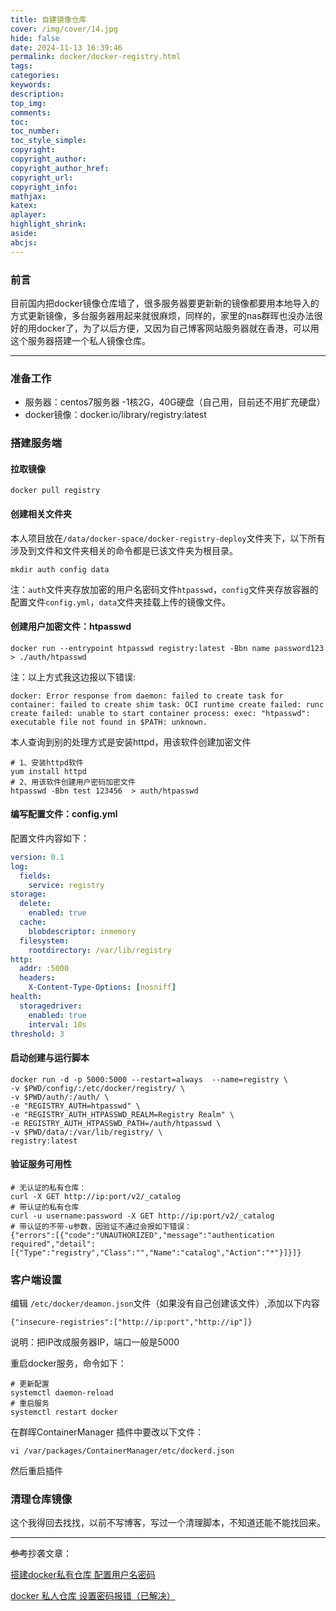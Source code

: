 ```yaml
---
title: 自建镜像仓库
cover: /img/cover/14.jpg
hide: false
date: 2024-11-13 16:39:46
permalink: docker/docker-registry.html
tags:
categories:
keywords:
description:
top_img:
comments:
toc:
toc_number:
toc_style_simple:
copyright:
copyright_author:
copyright_author_href:
copyright_url:
copyright_info:
mathjax:
katex:
aplayer:
highlight_shrink:
aside:
abcjs:
---
```


### 前言

目前国内把docker镜像仓库墙了，很多服务器要更新新的镜像都要用本地导入的方式更新镜像，多台服务器用起来就很麻烦，同样的，家里的nas群晖也没办法很好的用docker了，为了以后方便，又因为自己博客网站服务器就在香港，可以用这个服务器搭建一个私人镜像仓库。

---

### 准备工作

- 服务器：centos7服务器 -1核2G，40G硬盘（自己用，目前还不用扩充硬盘）
- docker镜像：docker.io/library/registry:latest

### 搭建服务端

#### 拉取镜像

```shell
docker pull registry
```

#### 创建相关文件夹

本人项目放在`/data/docker-space/docker-registry-deploy`文件夹下，以下所有涉及到文件和文件夹相关的命令都是已该文件夹为根目录。

```shell
mkdir auth config data
```

注：`auth`文件夹存放加密的用户名密码文件`htpasswd`，`config`文件夹存放容器的配置文件`config.yml`，`data`文件夹挂载上传的镜像文件。

#### 创建用户加密文件：htpasswd

```shell
docker run --entrypoint htpasswd registry:latest -Bbn name password123  > ./auth/htpasswd
```

注：以上方式我这边报以下错误:

```log
docker: Error response from daemon: failed to create task for container: failed to create shim task: OCI runtime create failed: runc create failed: unable to start container process: exec: "htpasswd": executable file not found in $PATH: unknown.
```

本人查询到别的处理方式是安装httpd，用该软件创建加密文件

```shell
# 1、安装httpd软件
yum install httpd
# 2、用该软件创建用户密码加密文件
htpasswd -Bbn test 123456  > auth/htpasswd
```

#### 编写配置文件：config.yml

配置文件内容如下：

```yaml
version: 0.1
log:
  fields:
    service: registry
storage:
  delete:
    enabled: true
  cache:
    blobdescriptor: inmemory
  filesystem:
    rootdirectory: /var/lib/registry
http:
  addr: :5000
  headers:
    X-Content-Type-Options: [nosniff]
health:
  storagedriver:
    enabled: true
    interval: 10s
threshold: 3
```

#### 启动创建与运行脚本

```shell
docker run -d -p 5000:5000 --restart=always  --name=registry \
-v $PWD/config/:/etc/docker/registry/ \
-v $PWD/auth/:/auth/ \
-e "REGISTRY_AUTH=htpasswd" \
-e "REGISTRY_AUTH_HTPASSWD_REALM=Registry Realm" \
-e REGISTRY_AUTH_HTPASSWD_PATH=/auth/htpasswd \
-v $PWD/data/:/var/lib/registry/ \
registry:latest
```

#### 验证服务可用性

```shell
# 无认证的私有仓库：
curl -X GET http://ip:port/v2/_catalog
# 带认证的私有仓库
curl -u username:password -X GET http://ip:port/v2/_catalog
# 带认证的不带-u参数，因验证不通过会报如下错误：
{"errors":[{"code":"UNAUTHORIZED","message":"authentication required","detail":[{"Type":"registry","Class":"","Name":"catalog","Action":"*"}]}]}
```

### 客户端设置

编辑 `/etc/docker/deamon.json`文件（如果没有自己创建该文件）,添加以下内容

```shell
{"insecure-registries":["http://ip:port","http://ip"]}
```

说明：把IP改成服务器IP，端口一般是5000

重启docker服务，命令如下：

```shell
# 更新配置
systemctl daemon-reload
# 重启服务
systemctl restart docker
```

在群晖ContainerManager 插件中要改以下文件：

```shell
vi /var/packages/ContainerManager/etc/dockerd.json
```

然后重启插件

### 清理仓库镜像

这个我得回去找找，以前不写博客，写过一个清理脚本，不知道还能不能找回来。

---

~~参考~~抄袭文章：

[搭建docker私有仓库 配置用户名密码](https://blog.csdn.net/qq_38637558/article/details/99603071)

[docker 私人仓库 设置密码报错（已解决）](https://blog.csdn.net/m0_61209018/article/details/121698444)

